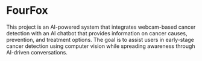 # FourFox
This project is an AI-powered system that integrates webcam-based cancer detection with an AI chatbot that provides information on cancer causes, prevention, and treatment options. The goal is to assist users in early-stage cancer detection using computer vision while spreading awareness through AI-driven conversations.
